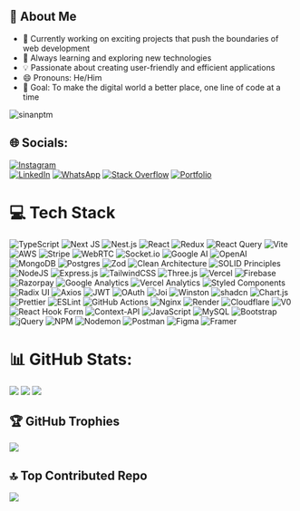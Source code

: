 ## 💫 About Me

- 🚀 Currently working on exciting projects that push the boundaries of web development
- 🌱 Always learning and exploring new technologies
- 💡 Passionate about creating user-friendly and efficient applications
- 😄 Pronouns: He/Him
- 🎯 Goal: To make the digital world a better place, one line of code at a time

<p align="left"> 
  <img src="https://komarev.com/ghpvc/?username=sinanptm&label=Profile%20views&color=0e75b6&style=flat" alt="sinanptm" /> 
</p>

## 🌐 Socials:
[![Instagram](https://img.shields.io/badge/Instagram-%23E4405F.svg?logo=Instagram&logoColor=white&style=for-the-badge)](https://instagram.com/si_an_z)  
[![LinkedIn](https://img.shields.io/badge/LinkedIn-%230077B5.svg?logo=linkedin&logoColor=white&style=for-the-badge)](https://linkedin.com/in/sinanptm)
[![WhatsApp](https://img.shields.io/badge/WhatsApp-%2300E676.svg?logo=whatsapp&logoColor=white&style=for-the-badge)](https://wa.me/918089507749)
[![Stack Overflow](https://img.shields.io/badge/-Stackoverflow-FE7A16?logo=stack-overflow&logoColor=white&style=for-the-badge)](https://stackoverflow.com/users/25472984)
[![Portfolio](https://img.shields.io/badge/Portfolio-%230077B5.svg?logo=globe&logoColor=white&style=for-the-badge)](https://sinanptm.vercel.app)



# 💻 Tech Stack

![TypeScript](https://img.shields.io/badge/typescript-%23007ACC.svg?style=flat&logo=typescript&logoColor=white)
![Next JS](https://img.shields.io/badge/Next-black?style=flat&logo=next.js&logoColor=white)
![Nest.js](https://img.shields.io/badge/nestjs-%23E0234E.svg?style=flat&logo=Nestjs&logoColor=%2361DAFB)
![React](https://img.shields.io/badge/react-%2320232a.svg?style=flat&logo=react&logoColor=%2361DAFB)
![Redux](https://img.shields.io/badge/redux-%23593d88.svg?style=flat&logo=redux&logoColor=white)
![React Query](https://img.shields.io/badge/-React%20Query-FF4154?style=flat&logo=react%20query&logoColor=white)
![Vite](https://img.shields.io/badge/vite-%23646CFF.svg?style=flat&logo=vite&logoColor=white)
![AWS](https://img.shields.io/badge/AWS-%23FF9900.svg?style=flat&logo=amazon-aws&logoColor=white)
![Stripe](https://img.shields.io/badge/stripe-%236464FF.svg?style=flat&logo=stripe&logoColor=white)
![WebRTC](https://img.shields.io/badge/WebRTC-333333?style=flat&logo=webrtc&logoColor=white)
![Socket.io](https://img.shields.io/badge/Socket.io-black?style=flat&logo=socket.io&badgeColor=010101)
![Google AI](https://img.shields.io/badge/Google_AI-4285F4?style=flat&logo=google&logoColor=white)
![OpenAI](https://img.shields.io/badge/OpenAI-412991?style=flat&logo=openai&logoColor=white)
![MongoDB](https://img.shields.io/badge/MongoDB-%234ea94b.svg?style=flat&logo=mongodb&logoColor=white)
![Postgres](https://img.shields.io/badge/postgres-%23316192.svg?style=flat&logo=postgresql&logoColor=white)
![Zod](https://img.shields.io/badge/zod-%233068b7.svg?style=flat&logo=zod&logoColor=white)
![Clean Architecture](https://img.shields.io/badge/Clean_Architecture-%230D6EFD.svg?style=flat&logo=architecture&logoColor=white)
![SOLID Principles](https://img.shields.io/badge/SOLID_Principles-%230D6EFD.svg?style=flat&logo=architecture&logoColor=white)
![NodeJS](https://img.shields.io/badge/node.js-6DA55F?style=flat&logo=node.js&logoColor=white)
![Express.js](https://img.shields.io/badge/express.js-%23404d59.svg?style=flat&logo=express&logoColor=%2361DAFB)
![TailwindCSS](https://img.shields.io/badge/tailwindcss-%2338B2AC.svg?style=flat&logo=tailwind-css&logoColor=white)
![Three.js](https://img.shields.io/badge/three.js-%23000000.svg?style=flat&logo=three.js&logoColor=white)
![Vercel](https://img.shields.io/badge/vercel-%23000000.svg?style=flat&logo=vercel&logoColor=white)
![Firebase](https://img.shields.io/badge/firebase-%23039BE5.svg?style=flat&logo=firebase)
![Razorpay](https://img.shields.io/badge/razorpay-%2300A7E1.svg?style=flat&logo=razorpay&logoColor=white)
![Google Analytics](https://img.shields.io/badge/Google%20Analytics-E37400?style=flat&logo=google-analytics&logoColor=white)
![Vercel Analytics](https://img.shields.io/badge/Vercel%20Analytics-E37400?style=flat&logo=google-analytics&logoColor=white)
![Styled Components](https://img.shields.io/badge/styled--components-DB7093?style=flat&logo=styled-components&logoColor=white)
![Radix UI](https://img.shields.io/badge/radix%20ui-161618.svg?style=flat&logo=radix-ui&logoColor=white)
![Axios](https://img.shields.io/badge/Axios-5A29E3?style=flat&logo=axios&logoColor=white)
![JWT](https://img.shields.io/badge/JWT-black?style=flat&logo=JSON%20web%20tokens)
![OAuth](https://img.shields.io/badge/OAuth-3C78A9?style=flat&logo=oauth&logoColor=white)
![Joi](https://img.shields.io/badge/Joi-0080FF?style=flat&logo=joi&logoColor=white)
![Winston](https://img.shields.io/badge/Winston-231F20?style=flat&logo=winston&logoColor=white)
![shadcn](https://img.shields.io/badge/shadcn-4A154B?style=flat&logo=react&logoColor=white)
![Chart.js](https://img.shields.io/badge/chart.js-F5788D.svg?style=flat&logo=chart.js&logoColor=white)
![Prettier](https://img.shields.io/badge/Prettier-F7B93E?style=flat&logo=prettier&logoColor=black)
![ESLint](https://img.shields.io/badge/ESLint-4B3263?style=flat&logo=eslint&logoColor=white)
![GitHub Actions](https://img.shields.io/badge/github%20actions-%232671E5.svg?style=flat&logo=githubactions&logoColor=white)
![Nginx](https://img.shields.io/badge/nginx-%23009639.svg?style=flat&logo=nginx&logoColor=white)
![Render](https://img.shields.io/badge/Render-%46E3B7.svg?style=flat&logo=render&logoColor=white)
![Cloudflare](https://img.shields.io/badge/Cloudflare-F38020?style=flat&logo=Cloudflare&logoColor=white)
![V0](https://img.shields.io/badge/V0-4E54E2?style=flat&logo=react&logoColor=white)
![React Hook Form](https://img.shields.io/badge/React%20Hook%20Form-%23EC5990.svg?style=flat&logo=reacthookform&logoColor=white)
![Context-API](https://img.shields.io/badge/Context--Api-000000?style=flat&logo=react)
![JavaScript](https://img.shields.io/badge/javascript-%23323330.svg?style=flat&logo=javascript&logoColor=%23F7DF1E)
![MySQL](https://img.shields.io/badge/mysql-4479A1.svg?style=flat&logo=mysql&logoColor=white)
![Bootstrap](https://img.shields.io/badge/bootstrap-%238511FA.svg?style=flat&logo=bootstrap&logoColor=white)
![jQuery](https://img.shields.io/badge/jquery-%230769AD.svg?style=flat&logo=jquery&logoColor=white)
![NPM](https://img.shields.io/badge/NPM-%23CB3837.svg?style=flat&logo=npm&logoColor=white)
![Nodemon](https://img.shields.io/badge/NODEMON-%23323330.svg?style=flat&logo=nodemon&logoColor=%BBDEAD)
![Postman](https://img.shields.io/badge/Postman-FF6C37?style=flat&logo=postman&logoColor=white)
![Figma](https://img.shields.io/badge/figma-%23F24E1E.svg?style=flat&logo=figma&logoColor=white)
![Framer](https://img.shields.io/badge/Framer-black?style=flat&logo=framer&logoColor=blue)




# 📊 GitHub Stats:
![](https://github-readme-stats.vercel.app/api?username=sinanptm&theme=dark&hide_border=false&include_all_commits=true&count_private=true)
![](https://github-readme-streak-stats.herokuapp.com/?user=sinanptm&theme=dark&hide_border=false)
![](https://github-readme-stats.vercel.app/api/top-langs/?username=sinanptm&theme=dark&hide_border=false&include_all_commits=true&count_private=true&layout=compact)

## 🏆 GitHub Trophies
![](https://github-profile-trophy.vercel.app/?username=sinanptm&theme=radical&no-frame=false&no-bg=true&margin-w=4)


## 🔝 Top Contributed Repo
![](https://github-contributor-stats.vercel.app/api?username=sinanptm&limit=5&theme=dark&combine_all_yearly_contributions=true)

<!-- Proudly created with GPRM ( https://gprm.itsvg.in ) -->
